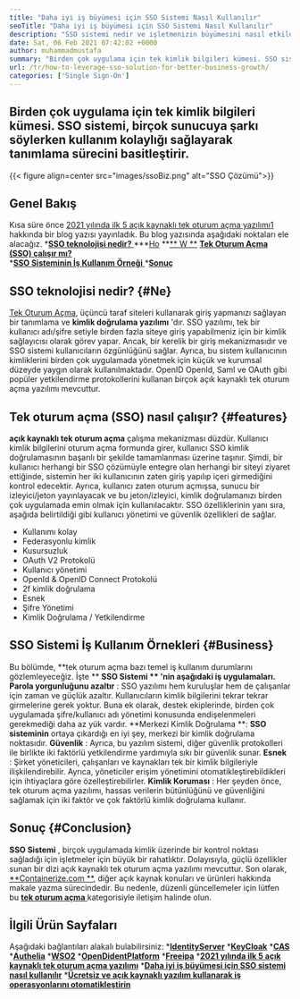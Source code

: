 ```yaml
---
title: "Daha iyi iş büyümesi için SSO Sistemi Nasıl Kullanılır" 
seoTitle: "Daha iyi iş büyümesi için SSO Sistemi Nasıl Kullanılır" 
description: "SSO sistemi nedir ve işletmenizin büyümesini nasıl etkilediğini kontrol edin. Açık kaynaklı tek oturum açma sistemleri, küçük ve kurumsal düzeyde yaygın olarak kullanılır." 
date: Sat, 06 Feb 2021 07:42:02 +0000
author: muhammadmustafa
summary: "Birden çok uygulama için tek kimlik bilgileri kümesi. SSO sistemi, birçok sunucuya şarkı söylerken kullanım kolaylığı sağlayarak tanımlama sürecini basitleştirir." 
url: /tr/how-to-leverage-sso-solution-for-better-business-growth/
categories: ['Single Sign-On']
---
```


## Birden çok uygulama için tek kimlik bilgileri kümesi. SSO sistemi, birçok sunucuya şarkı söylerken kullanım kolaylığı sağlayarak tanımlama sürecini basitleştirir.

{{< figure align=center src="images/ssoBiz.png" alt="SSO Çözümü">}}


## Genel Bakış
Kısa süre önce [2021 yılında ilk 5 açık kaynaklı tek oturum açma yazılımı][1][1] hakkında bir blog yazısı yayınladık. Bu blog yazısında aşağıdaki noktaları ele alacağız.
  *[**SSO teknolojisi nedir?** ][2]
  ***[Ho][3]  **[**  W **][3]  **[Tek Oturum Açma (SSO) çalışır mı?][3]**  
  *[**SSO Sisteminin İş Kullanım Örneği** ][4]
  *[**Sonuç** ][5]

## SSO teknolojisi nedir?   {#Ne}
[Tek Oturum Açma][6], üçüncü taraf siteleri kullanarak giriş yapmanızı sağlayan bir tanımlama ve **kimlik doğrulama yazılımı** 'dır. SSO yazılımı, tek bir kullanıcı adı/şifre setiyle birden fazla siteye giriş yapabilmeniz için bir kimlik sağlayıcısı olarak görev yapar. Ancak, bir kerelik bir giriş mekanizmasıdır ve SSO sistemi kullanıcıların özgünlüğünü sağlar.
Ayrıca, bu sistem kullanıcının kimliklerini birden çok uygulamada yönetmek için küçük ve kurumsal düzeyde yaygın olarak kullanılmaktadır. OpenID OpenId, Saml ve OAuth gibi popüler yetkilendirme protokollerini kullanan birçok açık kaynaklı tek oturum açma yazılımı mevcuttur.

## **Tek oturum açma (SSO) nasıl çalışır?**    {#features}
**açık kaynaklı tek oturum açma**  çalışma mekanizması düzdür. Kullanıcı kimlik bilgilerini oturum açma formunda girer, kullanıcı SSO kimlik doğrulamasının başarılı bir şekilde tamamlanması üzerine taşınır. Şimdi, bir kullanıcı herhangi bir SSO çözümüyle entegre olan herhangi bir siteyi ziyaret ettiğinde, sistemin her iki kullanıcının zaten giriş yapılıp içeri girmediğini kontrol edecektir. Ayrıca, kullanıcı zaten oturum açmışsa, sunucu bir izleyici/jeton yayınlayacak ve bu jeton/izleyici, kimlik doğrulamanızı birden çok uygulamada emin olmak için kullanılacaktır. SSO özelliklerinin yanı sıra, aşağıda belirtildiği gibi kullanıcı yönetimi ve güvenlik özellikleri de sağlar.
  * Kullanımı kolay
  * Federasyonlu kimlik
  * Kusursuzluk
  * OAuth V2 Protokolü
  * Kullanıcı yönetimi
  * OpenId & OpenID Connect Protokolü
  * 2f kimlik doğrulama
  * Esnek
  * Şifre Yönetimi
  * Kimlik Doğrulama / Yetkilendirme

## SSO Sistemi İş Kullanım Örnekleri   {#Business}
Bu bölümde, **tek oturum açma bazı temel iş kullanım durumlarını gözlemleyeceğiz. İşte ** **SSO Sistemi **  'nin aşağıdaki iş uygulamaları.** 
**Parola yorgunluğunu azaltır** : SSO yazılımı hem kuruluşlar hem de çalışanlar için zaman ve güçlük azaltır. Kullanıcıların kimlik bilgilerini tekrar tekrar girmelerine gerek yoktur. Buna ek olarak, destek ekiplerinde, birden çok uygulamada şifre/kullanıcı adı yönetimi konusunda endişelenmeleri gerekmediği daha az yük vardır.
**Merkezi Kimlik Doğrulama **:  **SSO sisteminin**   ortaya çıkardığı en iyi şey, merkezi bir kimlik doğrulama noktasıdır.
**Güvenlik** : Ayrıca, bu yazılım sistemi, diğer güvenlik protokolleri ile birlikte iki faktörlü yetkilendirme yardımıyla sıkı bir güvenlik sunar.
**Esnek** : Şirket yöneticileri, çalışanları ve kaynakları tek bir kimlik bilgileriyle ilişkilendirebilir. Ayrıca, yöneticiler erişim yönetimini otomatikleştirebildikleri için ihtiyaçlara göre özelleştirebilirler.
**Kimlik Koruması** : Her şeyden önce, tek oturum açma yazılımı, hassas verilerin bütünlüğünü ve güvenliğini sağlamak için iki faktör ve çok faktörlü kimlik doğrulama kullanır.

## Sonuç   {#Conclusion}
**SSO Sistemi** , birçok uygulamada kimlik üzerinde bir kontrol noktası sağladığı için işletmeler için büyük bir rahatlıktır. Dolayısıyla, güçlü özellikler sunan bir dizi açık kaynaklı tek oturum açma yazılımı mevcuttur.
Son olarak, [**Containerize.com **][7], diğer açık kaynak konuları ve ürünleri hakkında makale yazma sürecindedir. Bu nedenle, düzenli güncellemeler için lütfen bu [ **tek oturum açma**  ][6] kategorisiyle iletişim halinde olun.

## İlgili Ürün Sayfaları
Aşağıdaki bağlantıları alakalı bulabilirsiniz:
  ***[IdentityServer][8]** 
  ***[KeyCloak][9]** 
  ***[CAS][10]** 
  ***[Authelia][11]** 
  ***[WSO2][12]** 
  ***[OpenDidentPlatform][13]** 
  ***[Freeipa][14]** 
  ***[2021 yılında ilk 5 açık kaynaklı tek oturum açma yazılımı][1]** 
  ***[Daha iyi iş büyümesi için SSO sistemi nasıl kullanılır][15]** 
  ***[Ücretsiz ve açık kaynaklı yazılım kullanarak iş operasyonlarını otomatikleştirin][16]** 

  
[1]: https://blog.containerize.com/single-sign-on/top-5-open-source-single-sign-on-software-in-the-year-2021/
[2]: #what
[3]: #features
[4]: #business
[5]: #Conclusion
[6]: https://products.containerize.com/single-sign-on/
[7]: https://www.containerize.com/
[8]: https://products.containerize.com/single-sign-on/identity-server
[9]: https://products.containerize.com/single-sign-on/keycloak
[10]: https://products.containerize.com/single-sign-on/cas
[11]: https://products.containerize.com/single-sign-on/authelia
[12]: https://products.containerize.com/single-sign-on/wso2
[13]: https://products.containerize.com/single-sign-on/openidentityplatform
[14]: https://products.containerize.com/single-sign-on/freeipa
[15]: https://blog.containerize.com/single-sign-on/tr/how-to-leverage-sso-solution-for-better-business-growth/
[16]: https://blog.containerize.com/blogging/automate-business-operations-using-open-source-software/
